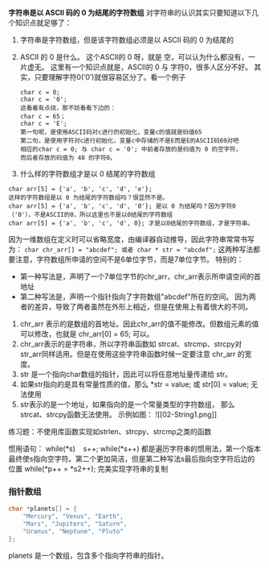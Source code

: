 **字符串是以 ASCII 码的 0 为结尾的字符数组**
对字符串的认识其实只要知道以下几个知识点就足够了：
1. 字符串是字符数组，但是该字符数组必须是以 ASCII 码的 0 为结尾的
2. ASCII 的 0 是什么。
	这个ASCII的 0 呀，就是 空，可以认为什么都没有，一片虚无。
	这里有一个知识点就是，ASCII的 0 与 字符0，很多人区分不好。
	其实，只要理解字符0(‘0’)就很容易区分了。看一个例子
	```
	char c = 0;        
	char c = '0';
	这看着有点绕，那不妨看看下边的：
	char c = 65；
	char c = 'E';
	第一句呢，是使用ASCII码对c进行的初始化，变量c的值就是码值65
	第二句，是使用字符对c进行初始化，变量c中存储的不是E而是E的ASCII码69对吧
	相应的char c = 0; 与 char c = '0'; 中前者存放的是码值为 0 的空字符，
	而后者存放的码值为 48 的字符0。
	```
	
3. 什么样的字符数组才是以 0 结尾的字符数组
```
char arr[5] = {'a', 'b', 'c', 'd', 'e'};
这样的字符数组是以 0 为结尾的字符数组吗？很显然不是。
char arr[5] = {'a', 'b', 'c', 'd', '0'}; 是以 0 为结尾吗？因为字符0（'0'），不是ASCII的0，所以这里也不是以0结尾的字符数组
char arr[5] = {'a', 'b', 'c', 'd', 0}; 才是以0结尾的字符数组，才是字符串。
```

因为一维数组在定义时可以省略宽度，由编译器自动推导，因此字符串常常书写为：
`char chr_arr[] = "abcdef"; 或者 char * str = "abcdef";`
这两种写法都要注意，字符数组所申请的空间不是6单位字节，而是7单位字节。
特别的：
- 第一种写法是，声明了一个7单位字节的chr_arr，chr_arr表示所申请空间的首地址
- 第二种写法是，声明一个指针指向了字符数组"abcdef"所在的空间。
因为两者的差异，导致了两者虽然在外形上相近，但是在使用上有着很大的不同。
1. chr_arr 表示的是数组的首地址。因此chr_arr的值不能修改。但数组元素的值可以修改，也就是 chr_arr[0] = 65; 可以。
2. chr_arr表示的是字符串，所以字符串函数如 strcat、strcmp、strcpy对str_arr同样适用。但是在使用这些字符串函数时候一定要注意 chr_arr 的宽度。
4. str 是一个指向char数组的指针，因此可以将任意地址量传递给 str。
5. 如果str指向的是具有常量性质的值，那么 \*str = value; 或 str\[0\] = value; 无法使用
6. str表示的是一个地址，如果指向的是一个常量类型的字符数组，
	那么 strcat、strcpy函数无法使用。
	示例如图：
		![[02-String1.png]]


练习题：不使用库函数实现如strlen、strcpy、strcmp之类的函数

惯用语句：
while(\*s) &nbsp;&nbsp; s++;
while(\*s++)
都是遍历字符串的惯用法，第一个版本最终使s指向空字符。第二个更加简洁，但是第二种写法s最后指向空字符后边的位置
while(\*p++ = *s2++);
完美实现字符串的复制



### 指针数组
```c
char *planets[] = {
	"Mercury", "Venus", "Earth",
	"Mars", "Jupiters", "Saturn",
	"Uranus", "Neptune", "Pluto"
};
```

planets 是一个数组，包含多个指向字符串的指针。
